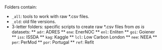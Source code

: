 Folders contain:

* ``_all``: tools to work with raw *.csv files.
* ``_old``: old file versions.
* 3-letter folders: specific scripts to create raw *.csv files from _as is_ datasets:
** ``adr``: ADRES
** ``ene``: EnerNOC
** ``enl``: Enliten
** ``goi``: Goiener
** ``iss``: ISSDA
** ``kag``: Kaggle
** ``lcl``: Low Carbon London
** ``nee``: NEEA
** ``per``: PerMod
** ``por``: Portugal
** ``ref``: Refit